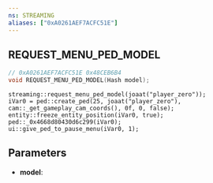 ```yaml
---
ns: STREAMING
aliases: ["0xA0261AEF7ACFC51E"]
---
```

## REQUEST_MENU_PED_MODEL

```c
// 0xA0261AEF7ACFC51E 0x48CEB6B4
void REQUEST_MENU_PED_MODEL(Hash model);
```

```
streaming::request_menu_ped_model(joaat("player_zero"));  
iVar0 = ped::create_ped(25, joaat("player_zero"), cam::_get_gameplay_cam_coords(), 0f, 0, false);  
entity::freeze_entity_position(iVar0, true);  
ped::_0x4668d80430d6c299(iVar0);  
ui::give_ped_to_pause_menu(iVar0, 1);  
```

## Parameters
* **model**: 

